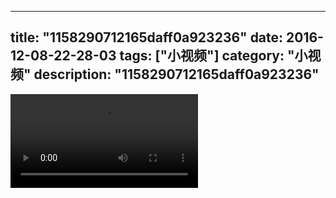 
---
title: "1158290712165daff0a923236"
date: 2016-12-08-22-28-03
tags: ["小视频"]
category: "小视频"
description: "1158290712165daff0a923236"
---
<video src="http://ohtsqip0g.bkt.clouddn.com/1158290712165daff0a923236.mp4" controls="controls"></video>
